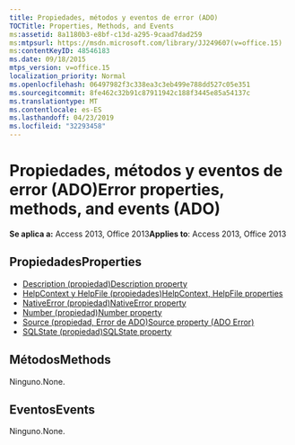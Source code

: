 ```yaml
---
title: Propiedades, métodos y eventos de error (ADO)
TOCTitle: Properties, Methods, and Events
ms:assetid: 8a1180b3-e8bf-c13d-a295-9caad7dad259
ms:mtpsurl: https://msdn.microsoft.com/library/JJ249607(v=office.15)
ms:contentKeyID: 48546183
ms.date: 09/18/2015
mtps_version: v=office.15
localization_priority: Normal
ms.openlocfilehash: 06497982f3c338ea3c3eb499e788dd527c05e351
ms.sourcegitcommit: 8fe462c32b91c87911942c188f3445e85a54137c
ms.translationtype: MT
ms.contentlocale: es-ES
ms.lasthandoff: 04/23/2019
ms.locfileid: "32293458"
---
```

# <a name="error-properties-methods-and-events-ado"></a><span data-ttu-id="f74b5-102">Propiedades, métodos y eventos de error (ADO)</span><span class="sxs-lookup"><span data-stu-id="f74b5-102">Error properties, methods, and events (ADO)</span></span>

<span data-ttu-id="f74b5-103">**Se aplica a:** Access 2013, Office 2013</span><span class="sxs-lookup"><span data-stu-id="f74b5-103">**Applies to**: Access 2013, Office 2013</span></span>

## <a name="properties"></a><span data-ttu-id="f74b5-104">Propiedades</span><span class="sxs-lookup"><span data-stu-id="f74b5-104">Properties</span></span>

- [<span data-ttu-id="f74b5-105">Description (propiedad)</span><span class="sxs-lookup"><span data-stu-id="f74b5-105">Description property</span></span>](description-property-ado.md)
- [<span data-ttu-id="f74b5-106">HelpContext y HelpFile (propiedades)</span><span class="sxs-lookup"><span data-stu-id="f74b5-106">HelpContext, HelpFile properties</span></span>](helpcontext-helpfile-properties-ado.md)
- [<span data-ttu-id="f74b5-107">NativeError (propiedad)</span><span class="sxs-lookup"><span data-stu-id="f74b5-107">NativeError property</span></span>](nativeerror-property-ado.md)
- [<span data-ttu-id="f74b5-108">Number (propiedad)</span><span class="sxs-lookup"><span data-stu-id="f74b5-108">Number property</span></span>](number-property-ado.md)
- [<span data-ttu-id="f74b5-109">Source (propiedad, Error de ADO)</span><span class="sxs-lookup"><span data-stu-id="f74b5-109">Source property (ADO Error)</span></span>](source-property-ado-error.md)
- [<span data-ttu-id="f74b5-110">SQLState (propiedad)</span><span class="sxs-lookup"><span data-stu-id="f74b5-110">SQLState property</span></span>](sqlstate-property-ado.md)

## <a name="methods"></a><span data-ttu-id="f74b5-111">Métodos</span><span class="sxs-lookup"><span data-stu-id="f74b5-111">Methods</span></span>

<span data-ttu-id="f74b5-112">Ninguno.</span><span class="sxs-lookup"><span data-stu-id="f74b5-112">None.</span></span>

## <a name="events"></a><span data-ttu-id="f74b5-113">Eventos</span><span class="sxs-lookup"><span data-stu-id="f74b5-113">Events</span></span>

<span data-ttu-id="f74b5-114">Ninguno.</span><span class="sxs-lookup"><span data-stu-id="f74b5-114">None.</span></span>

